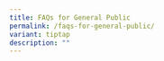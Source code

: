 ```yaml
---
title: FAQs for General Public
permalink: /faqs-for-general-public/
variant: tiptap
description: ""
---
```

<p></p>
